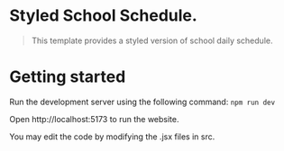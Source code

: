 # Styled School Schedule.
> This template provides a styled version of school daily schedule.

# Getting started

Run the development server using the following command:
```npm run dev```

Open http://localhost:5173 to run the website.

You may edit the code by modifying the .jsx files in src. 
